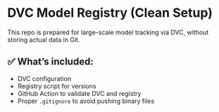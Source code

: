# DVC Model Registry (Clean Setup)

This repo is prepared for large-scale model tracking via DVC, without storing actual data in Git.

## ✅ What’s included:
- DVC configuration
- Registry script for versions
- GitHub Action to validate DVC and registry
- Proper `.gitignore` to avoid pushing binary files
